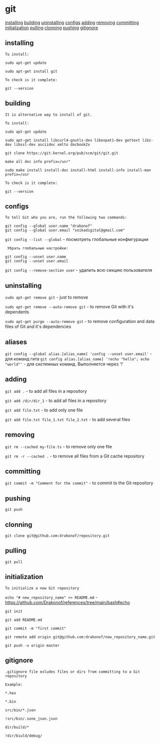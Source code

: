 # git

[installing](#installing)
[building](#building)
[uninstalling](#uninstalling)
[configs](#configs)
[adding](#adding)
[removing](#removing)
[committing](#committing)
[initialization](#initialization)
[pulling](#pulling)
[clonning](#clonning)
[pushing](#pushing)
[gitignore](#gitignore)

## installing

    To install:

`sudo apt-get update`

`sudo apt-get install git`

    To check is it complete:

`git --version`





## building

    It is alternative way to install of git.

    To install:

`sudo apt-get update`

`sudo apt-get install libcurl4-gnutls-dev libexpat1-dev gettext libz-dev libssl-dev asciidoc xmlto docbook2x`

`git clone https://git.kernel.org/pub/scm/git/git.git`

`make all doc info prefix=/usr"`

`sudo make install install-doc install-html install-info install-man prefix=/usr`

    To check is it complete:

`git --version`

## configs

    To tell Git who you are, run the following two commands:
```
git config --global user.name "drakonof"
git config --global user.email "soikadigital@gmail.com"
```

`git config --list --global` - посмотреть глобальные конфмгурации

     Убрать глобальные настройки:
```
git config --unset user.name
git config --unset user.email
```
`git config --remove-section user` - удалить всю секцию пользователя

## uninstalling

`sudo apt-get remove git` - just to remove

`sudo apt-get remove --auto-remove git` - to remove Git with it's dependents

`sudo apt-get purge --auto-remove git` - to remove configuration and data files of Git and it's dependencies

## aliases

`git config --global alias.[alias_name] 'config --unset user.email'` - для команд гита
`git config alias.[alias_name] '!echo "hello"; echo "world"'` - для системных команд. Выполняется через '!'

## adding

`git add .` - to add all files in a repository

`git add /dir/dir_1` - to add all files in a repository

`git add file.txt` - to add only one file

`git add file.txt file_1.txt file_2.txt` - to add several files

## removing

`git rm --cached my-file.ts` - to remove only one file

`git rm -r --cached .` - to remove all files from a Git cache repository

## committing

`git commit -m "Comment for the commit"` - to commit to the Git repository

## pushing

`git push`

## clonning

`git clone git@github.com:drakonof/repository.git`

## pulling

`git pull`

## initialization

    To initialize a new Git repository

`echo "# new_repository_name" >> README.md` - https://github.com/Drakonof/references/tree/main/bash#echo

`git init`

`git add README.md`

`git commit -m "first commit"`

`git remote add origin git@github.com:drakonof/new_repository_name.git`

`git push -u origin master`

## gitignore

    .gitignore file exludes files or dirs from committing to a Git repository

    Example:

`*.hex`

`*.bin`

`src/bin/*.json`

`!src/bin/.sone_json.json`

`dir/build/*`

`!dir/biuld/debug/`